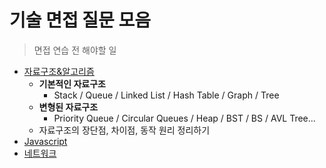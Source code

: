 # 기술 면접 질문 모음

> 면접 연습 전 해야할 일

- [자료구조&알고리즘](./자료구조&알고리즘/README.md)
  - **기본적인 자료구조**
    - Stack / Queue / Linked List / Hash Table / Graph / Tree
  - **변형된 자료구조**
    - Priority Queue / Circular Queues / Heap / BST / BS / AVL Tree...
  - 자료구조의 장단점, 차이점, 동작 원리 정리하기
- [Javascript](Javascript/README.md)
- [네트워크](./네트워크/README.md)
